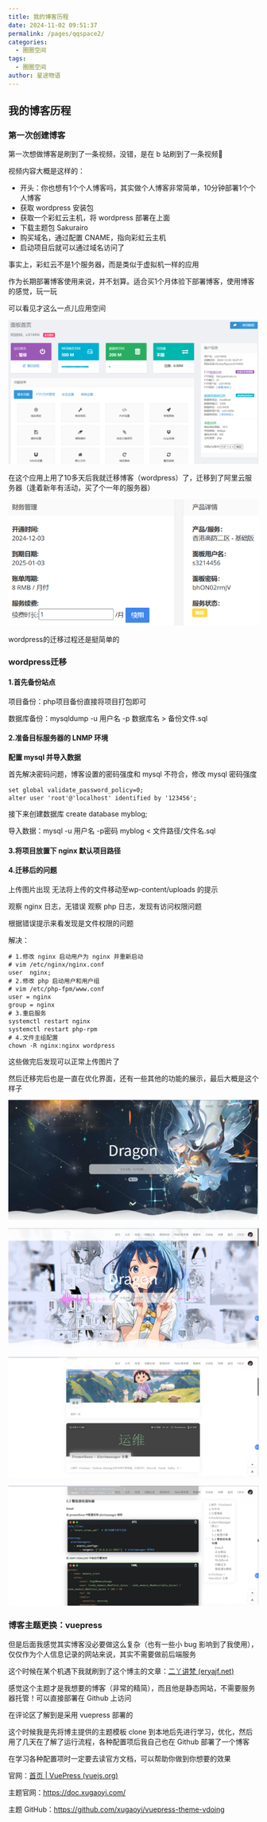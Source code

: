 ```yaml
---
title: 我的博客历程
date: 2024-11-02 09:51:37
permalink: /pages/qqspace2/
categories:
  - 圈圈空间
tags:
  - 圈圈空间
author: 星途物语
---
```

## 我的博客历程

### 第一次创建博客

第一次想做博客是刷到了一条视频，没错，是在 b 站刷到了一条视频🤣

视频内容大概是这样的：

- 开头：你也想有1个个人博客吗，其实做个人博客非常简单，10分钟部署1个个人博客
- 获取 wordpress 安装包
- 获取一个彩虹云主机，将 wordpress 部署在上面
- 下载主题包 Sakurairo
- 购买域名，通过配置 CNAME，指向彩虹云主机
- 启动项目后就可以通过域名访问了

事实上，彩虹云不是1个服务器，而是类似于虚拟机一样的应用

作为长期部署博客使用来说，并不划算。适合买1个月体验下部署博客，使用博客的感觉，玩一玩

可以看见才这么一点儿应用空间

![image-20250111215656925](/img/image-20250111215656925.png)

在这个应用上用了10多天后我就迁移博客（wordpress）了，迁移到了阿里云服务器（逢着新年有活动，买了个一年的服务器）

<img src="/img/image-20250111215939396.png" alt="image-20250111215939396" style="zoom:80%;" />

wordpress的迁移过程还是挺简单的

### wordpress迁移

#### 1.首先备份站点

项目备份：php项目备份直接将项目打包即可

数据库备份：mysqldump -u 用户名 -p 数据库名 > 备份文件.sql

#### 2.准备目标服务器的 LNMP 环境

**配置 mysql 并导入数据**

首先解决密码问题，博客设置的密码强度和 mysql 不符合，修改 mysql 密码强度

```mysql
set global validate_password_policy=0;
alter user 'root'@'localhost' identified by '123456';
```

接下来创建数据库 create database myblog;

导入数据：mysql -u 用户名 -p密码 myblog < 文件路径/文件名.sql

#### 3.将项目放置下 nginx 默认项目路径

#### 4.迁移后的问题

上传图片出现 无法将上传的文件移动至wp-content/uploads 的提示

观察 nginx 日志，无错误 观察 php 日志，发现有访问权限问题

根据错误提示来看发现是文件权限的问题

解决：

```shell
# 1.修改 nginx 启动用户为 nginx 并重新启动
# vim /etc/nginx/nginx.conf
user  nginx;
# 2.修改 php 启动用户和用户组
# vim /etc/php-fpm/www.conf
user = nginx
group = nginx
# 3.重启服务
systemctl restart nginx
systemctl restart php-rpm
# 4.文件主组配置
chown -R nginx:nginx wordpress
```

这些做完后发现可以正常上传图片了

然后迁移完后也是一直在优化界面，还有一些其他的功能的展示，最后大概是这个样子

![image-20250112193025925](/img/image-20250112193025925.png)

![5c4ca46d29d058175cf84a8c6558c21](/img/5c4ca46d29d058175cf84a8c6558c21-1736680393602-2.png)

![b89ceb7382f14dd86fc50c6d8d25e23](/img/b89ceb7382f14dd86fc50c6d8d25e23.png)

![5ec1d82e62cd177125dfe99d16458a9](/img/5ec1d82e62cd177125dfe99d16458a9.png)

### 博客主题更换：vuepress

但是后面我感觉其实博客没必要做这么复杂（也有一些小 bug 影响到了我使用），仅仅作为个人信息记录的网站来说，其实不需要做前后端服务

这个时候在某个机遇下我就刷到了这个博主的文章：[二丫讲梵 (eryajf.net)](https://wiki.eryajf.net/)

感觉这个主题才是我想要的博客（非常的精简），而且他是静态网站，不需要服务器托管！可以直接部署在 Github 上访问

在评论区了解到是采用 vuepress 部署的

这个时候我是先将博主提供的主题模板 clone 到本地后先进行学习，优化，然后用了几天在了解了运行流程，各种配置项后我自己也在 Github 部署了一个博客

在学习各种配置项时一定要去读官方文档，可以帮助你做到你想要的效果

官网：[首页 | VuePress (vuejs.org)](https://vuepress.vuejs.org/zh/)

主题官网：https://doc.xugaoyi.com/

主题 GitHub：https://github.com/xugaoyi/vuepress-theme-vdoing